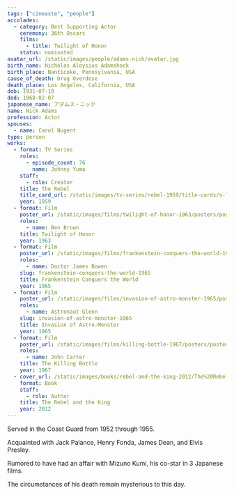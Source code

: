 ```yaml
---
tags: ["cineaste", "people"]
accolades:
  - category: Best Supporting Actor
    ceremony: 36th Oscars
    films:
      - title: Twilight of Honor
    status: nominated
avatar_url: /static/images/people/adams-nick/avatar.jpg
birth_name: Nicholas Aloysius Adamshock
birth_place: Nanticoke, Pennsylvania, USA
cause_of_death: Drug Overdose
death_place: Los Angeles, California, USA
dob: 1931-07-10
dod: 1968-02-07
japanese_name: アダムス・ニック
name: Nick Adams
profession: Actor
spouses:
  - name: Carol Nugent
type: person
works:
  - format: TV Series
    roles:
      - episode_count: 76
        name: Johnny Yuma
    staff:
      - role: Creator
    title: The Rebel
    title_card_url: /static/images/tv-series/rebel-1959/title-cards/s-l1200.jpg
    year: 1959
  - format: Film
    poster_url: /static/images/films/twilight-of-honor-1963/posters/poster.jpg
    roles:
      - name: Ben Brown
    title: Twilight of Honor
    year: 1963
  - format: Film
    poster_url: /static/images/films/frankenstein-conquers-the-world-1965/posters/poster.jpg
    roles:
      - name: Doctor James Bowen
    slug: frankenstein-conquers-the-world-1965
    title: Frankenstein Conquers the World
    year: 1965
  - format: Film
    poster_url: /static/images/films/invasion-of-astro-monster-1965/posters/poster.jpg
    roles:
      - name: Astronaut Glenn
    slug: invasion-of-astro-monster-1965
    title: Invasion of Astro-Monster
    year: 1965
  - format: Film
    poster_url: /static/images/films/killing-bottle-1967/posters/poster.jpg
    roles:
      - name: John Carter
    title: The Killing Bottle
    year: 1967
  - cover_url: /static/images/books/rebel-and-the-king-2012/The%20Rebel%20and%20the%20King.jpg
    format: Book
    staff:
      - role: Author
    title: The Rebel and the King
    year: 2012
---
```


Served in the Coast Guard from 1952 through 1955.

Acquainted with Jack Palance, Henry Fonda, James Dean, and Elvis Presley.

Rumored to have had an affair with Mizuno Kumi, his co-star in 3 Japanese films.

The circumstances of his death remain mysterious to this day.
